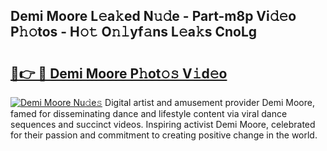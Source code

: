 ## Demi Moore L𝚎a𝚔ed N𝚞𝚍e - Part-m8p Vi𝚍𝚎o P𝚑𝚘tos - H𝚘𝚝 O𝚗𝚕yf𝚊ns L𝚎a𝚔s CnoLg

# <h2><a href="http://kfcr7w.oniu.top/?m=Demi+Moore">🔗👉 🔴 Demi Moore P𝚑ot𝚘𝚜 V𝚒d𝚎o</a></h2>

[![Demi Moore Nu𝚍e𝚜](https://i.imgur.com/0qMVB7G.gif)](http://kfcr7w.oniu.top/?m=Demi+Moore)
Digital artist and amusement provider Demi Moore, famed for disseminating dance and lifestyle content via viral dance sequences and succinct videos. Inspiring activist Demi Moore, celebrated for their passion and commitment to creating positive change in the world.  

